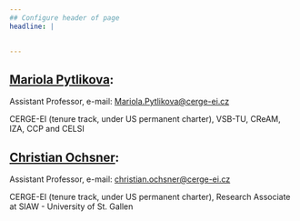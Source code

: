 ```yaml
---
## Configure header of page
headline: |
  

---
```


<!-- this is a subheadline -->
## [Mariola Pytlikova](https://sites.google.com/site/pytlikovaweb/):

Assistant Professor, e-mail: Mariola.Pytlikova@cerge-ei.cz

CERGE-EI (tenure track, under US permanent charter), VSB-TU, CReAM, IZA, CCP and CELSI

## [Christian Ochsner](https://sites.google.com/site/chrochsner/):

Assistant Professor, e-mail: christian.ochsner@cerge-ei.cz

CERGE-EI (tenure track, under US permanent charter), Research Associate at SIAW - University of
St. Gallen









